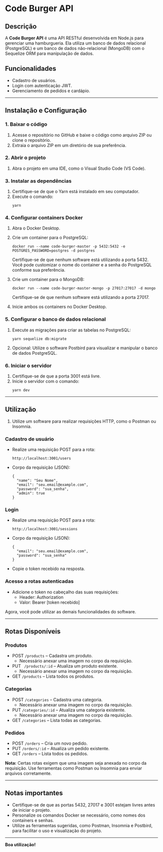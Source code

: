 # Code Burger API

## Descrição
A **Code Burger API** é uma API RESTful desenvolvida em Node.js para gerenciar uma hamburgueria. Ela utiliza um banco de dados relacional (PostgreSQL) e um banco de dados não-relacional (MongoDB) com o Sequelize ORM para manipulação de dados.

## Funcionalidades
- Cadastro de usuários.
- Login com autenticação JWT.
- Gerenciamento de pedidos e cardápio.

---

## Instalação e Configuração

### 1. Baixar o código
1. Acesse o repositório no GitHub e baixe o código como arquivo ZIP ou clone o repositório.
2. Extraia o arquivo ZIP em um diretório de sua preferência.

### 2. Abrir o projeto
1. Abra o projeto em uma IDE, como o Visual Studio Code (VS Code).

### 3. Instalar as dependências
1. Certifique-se de que o Yarn está instalado em seu computador.
2. Execute o comando:
   ```
   yarn
   ```

### 4. Configurar containers Docker
1. Abra o Docker Desktop.

2. Crie um container para o PostgreSQL:
   ```
   docker run --name code-burger-master -p 5432:5432 -e POSTGRES_PASSWORD=postgres -d postgres
   ```
   
   Certifique-se de que nenhum software está utilizando a porta 5432. Você pode customizar o nome do container e a senha do PostgreSQL conforme sua preferência.

4. Crie um container para o MongoDB:
   ```
   docker run --name code-burger-master-mongo -p 27017:27017 -d mongo
   ```

   Certifique-se de que nenhum software está utilizando a porta 27017.

6. Inicie ambos os containers no Docker Desktop.

### 5. Configurar o banco de dados relacional
1. Execute as migrações para criar as tabelas no PostgreSQL:
   ```
   yarn sequelize db:migrate
   ```

3. Opcional: Utilize o software Postbird para visualizar e manipular o banco de dados PostgreSQL.

### 6. Iniciar o servidor
1. Certifique-se de que a porta 3001 está livre.
2. Inicie o servidor com o comando:
   ```
   yarn dev
   ```

---

## Utilização

1. Utilize um software para realizar requisições HTTP, como o Postman ou Insomnia.

### Cadastro de usuário
- Realize uma requisição POST para a rota:
  ```
  http://localhost:3001/users
  ```
  
- Corpo da requisição (JSON):
  ```
  {
    "name": "Seu Nome",
    "email": "seu.email@example.com",
    "password": "sua_senha",
    "admin": true
  }
  ```

### Login
- Realize uma requisição POST para a rota:
  ```
  http://localhost:3001/sessions
  ```
  
- Corpo da requisição (JSON):
  ```
  {
    "email": "seu.email@example.com",
    "password": "sua_senha"
  }
  ```

- Copie o token recebido na resposta.

### Acesso a rotas autenticadas
- Adicione o token no cabeçalho das suas requisições:
  - Header: Authorization
  - Valor: Bearer [token recebido]

Agora, você pode utilizar as demais funcionalidades do software.

---

## Rotas Disponíveis

### Produtos
- POST ``` /products ``` – Cadastra um produto.
  - Necessário anexar uma imagem no corpo da requisição.
- PUT ``` /products/:id``` – Atualiza um produto existente.
  - Necessário anexar uma imagem no corpo da requisição.
- GET ```/products``` – Lista todos os produtos.

### Categorias
- POST ```/categories``` – Cadastra uma categoria.
  - Necessário anexar uma imagem no corpo da requisição.
- PUT ```/categories/:id``` – Atualiza uma categoria existente.
  - Necessário anexar uma imagem no corpo da requisição.
- GET ```/categories``` – Lista todas as categorias.

### Pedidos
- POST ```/orders``` – Cria um novo pedido.
- PUT ```/orders/:id``` – Atualiza um pedido existente.
- GET ```/orders``` – Lista todos os pedidos.

**Nota:** Certas rotas exigem que uma imagem seja anexada no corpo da requisição. Use ferramentas como Postman ou Insomnia para enviar arquivos corretamente.

---

## Notas importantes
- Certifique-se de que as portas 5432, 27017 e 3001 estejam livres antes de iniciar o projeto.
- Personalize os comandos Docker se necessário, como nomes dos containers e senhas.
- Utilize as ferramentas sugeridas, como Postman, Insomnia e Postbird, para facilitar o uso e visualização do projeto.

---

**Boa utilização!**

